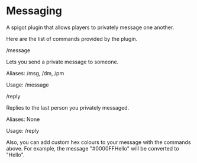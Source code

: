 # Messaging
A spigot plugin that allows players to privately message one another.

Here are the list of commands provided by the plugin.

/message

  Lets you send a private message to someone.
  
  Aliases: /msg, /dm, /pm
  
  Usage: /message <name of recipient> <message you want to send>
  
/reply

  Replies to the last person you privately messaged.
  
  Aliases: None
  
  Usage: /reply <message you want to send>
  
Also, you can add custom hex colours to your message with the commands above. For example, the message "#0000FFHello" will be converted to "Hello".

